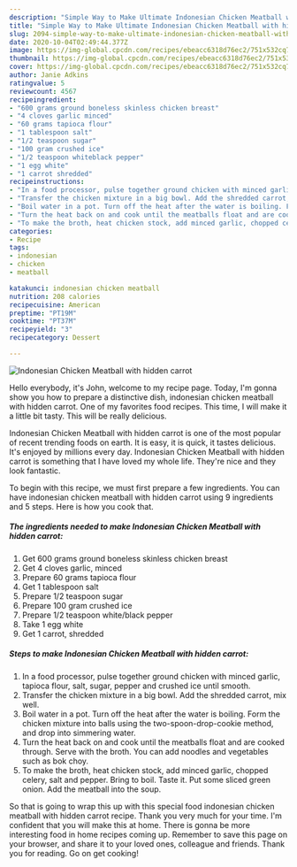```yaml
---
description: "Simple Way to Make Ultimate Indonesian Chicken Meatball with hidden carrot"
title: "Simple Way to Make Ultimate Indonesian Chicken Meatball with hidden carrot"
slug: 2094-simple-way-to-make-ultimate-indonesian-chicken-meatball-with-hidden-carrot
date: 2020-10-04T02:49:44.377Z
image: https://img-global.cpcdn.com/recipes/ebeacc6318d76ec2/751x532cq70/indonesian-chicken-meatball-with-hidden-carrot-recipe-main-photo.jpg
thumbnail: https://img-global.cpcdn.com/recipes/ebeacc6318d76ec2/751x532cq70/indonesian-chicken-meatball-with-hidden-carrot-recipe-main-photo.jpg
cover: https://img-global.cpcdn.com/recipes/ebeacc6318d76ec2/751x532cq70/indonesian-chicken-meatball-with-hidden-carrot-recipe-main-photo.jpg
author: Janie Adkins
ratingvalue: 5
reviewcount: 4567
recipeingredient:
- "600 grams ground boneless skinless chicken breast"
- "4 cloves garlic minced"
- "60 grams tapioca flour"
- "1 tablespoon salt"
- "1/2 teaspoon sugar"
- "100 gram crushed ice"
- "1/2 teaspoon whiteblack pepper"
- "1 egg white"
- "1 carrot shredded"
recipeinstructions:
- "In a food processor, pulse together ground chicken with minced garlic, tapioca flour, salt, sugar, pepper and crushed ice until smooth."
- "Transfer the chicken mixture in a big bowl. Add the shredded carrot, mix well."
- "Boil water in a pot. Turn off the heat after the water is boiling. Form the chicken mixture into balls using the two-spoon-drop-cookie method, and drop into simmering water."
- "Turn the heat back on and cook until the meatballs float and are cooked through. Serve with the broth. You can add noodles and vegetables such as bok choy."
- "To make the broth, heat chicken stock, add minced garlic, chopped celery, salt and pepper. Bring to boil. Taste it. Put some sliced green onion. Add the meatball into the soup."
categories:
- Recipe
tags:
- indonesian
- chicken
- meatball

katakunci: indonesian chicken meatball 
nutrition: 208 calories
recipecuisine: American
preptime: "PT19M"
cooktime: "PT37M"
recipeyield: "3"
recipecategory: Dessert

---
```



![Indonesian Chicken Meatball with hidden carrot](https://img-global.cpcdn.com/recipes/ebeacc6318d76ec2/751x532cq70/indonesian-chicken-meatball-with-hidden-carrot-recipe-main-photo.jpg)

Hello everybody, it's John, welcome to my recipe page. Today, I'm gonna show you how to prepare a distinctive dish, indonesian chicken meatball with hidden carrot. One of my favorites food recipes. This time, I will make it a little bit tasty. This will be really delicious.



Indonesian Chicken Meatball with hidden carrot is one of the most popular of recent trending foods on earth. It is easy, it is quick, it tastes delicious. It's enjoyed by millions every day. Indonesian Chicken Meatball with hidden carrot is something that I have loved my whole life. They're nice and they look fantastic.


To begin with this recipe, we must first prepare a few ingredients. You can have indonesian chicken meatball with hidden carrot using 9 ingredients and 5 steps. Here is how you cook that.

<!--inarticleads1-->

##### The ingredients needed to make Indonesian Chicken Meatball with hidden carrot:

1. Get 600 grams ground boneless skinless chicken breast
1. Get 4 cloves garlic, minced
1. Prepare 60 grams tapioca flour
1. Get 1 tablespoon salt
1. Prepare 1/2 teaspoon sugar
1. Prepare 100 gram crushed ice
1. Prepare 1/2 teaspoon white/black pepper
1. Take 1 egg white
1. Get 1 carrot, shredded




<!--inarticleads2-->

##### Steps to make Indonesian Chicken Meatball with hidden carrot:

1. In a food processor, pulse together ground chicken with minced garlic, tapioca flour, salt, sugar, pepper and crushed ice until smooth.
1. Transfer the chicken mixture in a big bowl. Add the shredded carrot, mix well.
1. Boil water in a pot. Turn off the heat after the water is boiling. Form the chicken mixture into balls using the two-spoon-drop-cookie method, and drop into simmering water.
1. Turn the heat back on and cook until the meatballs float and are cooked through. Serve with the broth. You can add noodles and vegetables such as bok choy.
1. To make the broth, heat chicken stock, add minced garlic, chopped celery, salt and pepper. Bring to boil. Taste it. Put some sliced green onion. Add the meatball into the soup.




So that is going to wrap this up with this special food indonesian chicken meatball with hidden carrot recipe. Thank you very much for your time. I'm confident that you will make this at home. There is gonna be more interesting food in home recipes coming up. Remember to save this page on your browser, and share it to your loved ones, colleague and friends. Thank you for reading. Go on get cooking!
